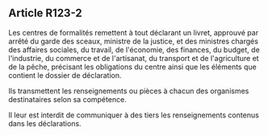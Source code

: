 Article R123-2
----
Les centres de formalités remettent à tout déclarant un livret, approuvé par
arrêté du garde des sceaux, ministre de la justice, et des ministres chargés des
affaires sociales, du travail, de l'économie, des finances, du budget, de
l'industrie, du commerce et de l'artisanat, du transport et de l'agriculture et
de la pêche, précisant les obligations du centre ainsi que les éléments que
contient le dossier de déclaration.

Ils transmettent les renseignements ou pièces à chacun des organismes
destinataires selon sa compétence.

Il leur est interdit de communiquer à des tiers les renseignements contenus dans
les déclarations.
